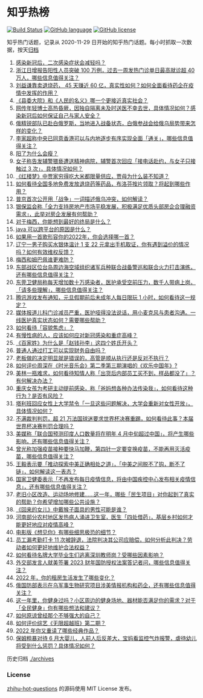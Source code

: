 # 知乎热榜
[![Build Status](https://github.com/ToWeLong/zhihu-hot-questions/workflows/CI/badge.svg)](https://github.com/ToWeLong/zhihu-hot-questions/actions)
[![GitHub language](https://img.shields.io/badge/language-golang-orange.svg)](https://golang.org/)
[![GitHub license](https://img.shields.io/github/license/ToWeLong/zhihu-hot-questions)](https://github.com/ToWeLong/zhihu-hot-questions/blob/main/LICENSE)

知乎热门话题，记录从 2020-11-29 日开始的知乎热门话题。每小时抓取一次数据，按天[归档](./archives)

<!-- BEGIN -->

1. [感染新冠后，二次感染症状会减轻吗？](https://www.zhihu.com/question/573355274)
1. [浙江日增报告阳性人员突破 100 万例，过去一周发热门诊单日最高就诊超 40 万人，哪些信息值得关注？](https://www.zhihu.com/question/574581714)
1. [刘益谦靠卖退烧药， 45 天赚近 60 亿，真实性如何？如何全面看待药企在疫情中发挥的作用？](https://www.zhihu.com/question/574012657)
1. [《县委大院》和《人民的名义》哪一个更接近真实社会？](https://www.zhihu.com/question/574123454)
1. [网传年轻博士高热昏厥，因独自隔离未及时送医不幸去世，具体情况如何？感染新冠后如何保证自己与家人安全？](https://www.zhihu.com/question/574333856)
1. [俄精锐部队已赴白俄罗斯，当地进入战备状态，白俄参战会给俄乌局势带来怎样的变化？](https://www.zhihu.com/question/574116074)
1. [李家超称中央已同意香港可以与内地逐步有序实现全面「通关」，哪些信息值得关注？](https://www.zhihu.com/question/574351535)
1. [阳了为什么会瘦？](https://www.zhihu.com/question/574589349)
1. [女子称告发辅警猥亵遭送精神病院，辅警首次回应「接电话赴约，与女子只接触过 3 次」，具体情况如何？](https://www.zhihu.com/question/573785070)
1. [《红楼梦》中贾家穷得吃大米都限量供应，贾母为什么装不知道？](https://www.zhihu.com/question/561399508)
1. [如何看待全国多地免费发放退烧药等药品，布洛芬按片领取？将起到哪些作用？](https://www.zhihu.com/question/573726929)
1. [普京首次公开用「战争」一词描述俄乌冲突，如何解读？](https://www.zhihu.com/question/574587643)
1. [银保监会称「全力支持房地产市场平稳发展，积极满足优质头部房企合理融资需求」，此举对房企发展有何帮助？](https://www.zhihu.com/question/574115929)
1. [对于梅西，你能想到最好的终局是什么？](https://www.zhihu.com/question/574366255)
1. [java 可以跨平台的原因是什么？](https://www.zhihu.com/question/573490785)
1. [如果用一首歌形容你的2022年，你会选择哪一首？](https://www.zhihu.com/question/574551160)
1. [辽宁一男子购买水银体温计 1 支 22 元拿出手机取证，你有遇到溢价的情况吗？如何有效维权反馈？](https://www.zhihu.com/question/574569834)
1. [梅西和姆巴佩谁更难防？](https://www.zhihu.com/question/574280499)
1. [东部战区位台岛周边海空域组织诸军兵种联合战备警巡和联合火力打击演练，还有哪些信息值得关注？](https://www.zhihu.com/question/574602435)
1. [东莞卫健局称每天增加数十万感染者，医护承受空前压力，数千人带病上岗，「请多些理解」，哪些信息值得关注？](https://www.zhihu.com/question/574304678)
1. [腾讯游戏发布通知，元旦假期前后未成年人每日限玩 1 小时，如何看待这一规定？](https://www.zhihu.com/question/574337431)
1. [媒体报道儿科门诊减员严重，医护哑得没法说话，用小麦克风与患者沟通。一线医护真实状态如何？需要哪些帮助？](https://www.zhihu.com/question/574595705)
1. [如何看待「容貌焦虑」？](https://www.zhihu.com/question/445178655)
1. [有慢性病的人，应该如何应对新冠感染和重症高峰？](https://www.zhihu.com/question/574554665)
1. [《百家姓》为什么是「赵钱孙李」这四个姓氏开头？](https://www.zhihu.com/question/573073042)
1. [普通人通过打工可以实现财务自由吗？](https://www.zhihu.com/question/573496717)
1. [老板做的决定明显就是错误的，高管是顺从执行还是反对不执行？](https://www.zhihu.com/question/546365572)
1. [如何评价周深在《时光音乐会》第二季第三期演唱的《欢乐中国年》?](https://www.zhihu.com/question/574112782)
1. [美林一瓶难求，如何看待知情人称「出货后内部员工买不到，样品都没了」？有何解决办法？](https://www.zhihu.com/question/574023654)
1. [重庆女孩为考研主动提前感染，称「爸妈想各种办法传染我」，如何看待这种行为？是否有风险？](https://www.zhihu.com/question/574111061)
1. [塔利班回应女性上大学禁令「一旦这些问题解决，大学会重新对女性开放」，具体情况如何？](https://www.zhihu.com/question/574042613)
1. [不满裁判判罚，超 21 万法国球迷要求世界杯决赛重踢，如何看待此事？本届世界杯决赛判罚合理吗？](https://www.zhihu.com/question/574481137)
1. [美媒称「联合国预测印度人口数量将在明年 4 月中旬超过中国」，将产生哪些影响，还有哪些信息值得关注？](https://www.zhihu.com/question/574560198)
1. [曾光称加强疫苗接种要快马加鞭，第四针一定要变换疫苗，不能再用灭活疫苗，哪些信息值得关注？](https://www.zhihu.com/question/573976397)
1. [王毅表示要「推动探索中美正确相处之道」，「中美之间脱不了钩，断不了链」，如何解读这一表态？](https://www.zhihu.com/question/574510593)
1. [国家卫健委表示「不再发布每日疫情信息，将由中国疾控中心发布相关疫情信息」，还有哪些信息值得关注？](https://www.zhihu.com/question/574505022)
1. [老旧小区改造、运动场地修建……这一年，哪些「民生项目」对你起到了真实的帮助？你希望增加哪些公共设施？](https://www.zhihu.com/question/570970036)
1. [《回来的女儿》中戴猴子面具的男性可能是谁？](https://www.zhihu.com/question/573865646)
1. [河南部分农村地区发热病人涌进卫生室，医生「四处借药」，基层乡村如何才能更好地应对疫情高峰？](https://www.zhihu.com/question/574511110)
1. [电影版《想见你》有哪些细思极恐的细节？](https://www.zhihu.com/question/574116817)
1. [员工漏考勤打卡 11 次被辞退，法院判决其公司应赔偿，如何分析此判决？劳动者如何更好地维护合法权益？](https://www.zhihu.com/question/573841009)
1. [如何看待名牌大学毕业生们逃离深圳教师岗？受哪些因素影响？](https://www.zhihu.com/question/574577601)
1. [外交部发言人就美签署 2023 财年国防授权法案答记者问，哪些信息值得关注？](https://www.zhihu.com/question/574316059)
1. [2022 年，你的租房生活发生了哪些变化？](https://www.zhihu.com/question/572346983)
1. [俄国防部表示在乌军事生物研究项目涉美情报机构和药企，还有哪些信息值得关注？](https://www.zhihu.com/question/574478166)
1. [这一年里，你健身过吗？小区周边的健身场地、器材能否满足你的需求？对于「全民健身」你有哪些想法和建议？](https://www.zhihu.com/question/570977943)
1. [如何原谅曾经那个不够强大的自己？](https://www.zhihu.com/question/570058198)
1. [如何评价综艺《无限超越班》第二期？](https://www.zhihu.com/question/574121761)
1. [2022 年你又重读了哪些经典作品？](https://www.zhihu.com/question/572510556)
1. [保姆粗暴对待 6 月大婴儿，人前人后反差大，宝妈看监控气炸报警，虐待幼儿将受到什么惩罚？具体情况如何？](https://www.zhihu.com/question/574087482)

<!-- END -->

历史归档 [./archives](./archives)


### License
[zhihu-hot-questions](https://github.com/towelong/zhihu-hot-questions) 的源码使用 MIT License 发布。
